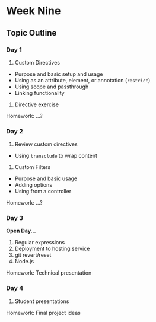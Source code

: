 # Week Nine

## Topic Outline

### Day 1

1. Custom Directives
  * Purpose and basic setup and usage
  * Using as an attribute, element, or annotation (`restrict`)
  * Using scope and passthrough
  * Linking functionality
1. Directive exercise

Homework: ...?

### Day 2

1. Review custom directives
  * Using `transclude` to wrap content
1. Custom Filters
  * Purpose and basic usage
  * Adding options
  * Using from a controller

Homework: ...?

### Day 3

**Open Day...**
1. Regular expressions
1. Deployment to hosting service
1. git revert/reset
1. Node.js

Homework: Technical presentation

### Day 4

1. Student presentations

Homework: Final project ideas
